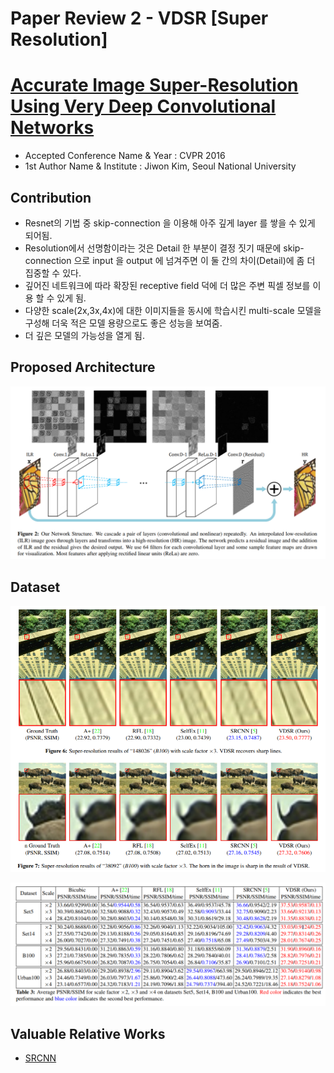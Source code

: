 # Paper Review 2 - VDSR [Super Resolution]

# [Accurate Image Super-Resolution Using Very Deep Convolutional Networks](https://arxiv.org/pdf/1511.04587v2.pdf)

- Accepted Conference Name & Year : CVPR 2016
- 1st Author Name & Institute : Jiwon Kim, Seoul National University

## Contribution

- Resnet의 기법 중 skip-connection 을 이용해 아주 깊게 layer 를 쌓을 수 있게 되어됨.
- Resolution에서 선명함이라는 것은 Detail 한 부분이 결정 짓기 때문에 skip-connection 으로 input 을 output 에 넘겨주면 이 둘 간의 차이(Detail)에 좀 더 집중할 수 있다.
- 깊어진 네트워크에 따라 확장된 receptive field 덕에 더 많은 주변 픽셀 정보를 이용 할 수 있게 됨.
- 다양한 scale(2x,3x,4x)에 대한 이미지들을 동시에 학습시킨 multi-scale 모델을 구성해 더욱 적은 모델 용량으로도 좋은 성능을 보여줌.
- 더 깊은 모델의 가능성을 열게 됨.

## Proposed Architecture

![](https://github.com/DevKiHyun/devkihyun.github.io/blob/master/assets/post_images/2019-09-22-Paper-Review-2-VDSR-Super-Resolution/Untitled-b567e118-f2ae-4859-9f12-5926cdeb84cb.png)

## Dataset

![](https://github.com/DevKiHyun/devkihyun.github.io/blob/master/assets/post_images/2019-09-22-Paper-Review-2-VDSR-Super-Resolution/Untitled-bd8eb022-47fe-41ae-8597-7396aee7dcc0.png)

![](https://github.com/DevKiHyun/devkihyun.github.io/blob/master/assets/post_images/2019-09-22-Paper-Review-2-VDSR-Super-Resolution/Untitled-fc2f199c-011b-479e-8227-7d4d7f47831f.png)

## Valuable Relative Works

- [SRCNN](https://arxiv.org/pdf/1501.00092.pdf)
